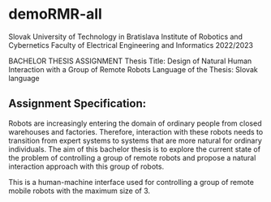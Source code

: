 # demoRMR-all

Slovak University of Technology in Bratislava
Institute of Robotics and Cybernetics Faculty of Electrical Engineering and Informatics
2022/2023

BACHELOR THESIS ASSIGNMENT
Thesis Title: Design of Natural Human Interaction with a Group of Remote Robots
Language of the Thesis: Slovak language

## Assignment Specification: 
Robots are increasingly entering the domain of ordinary people from closed warehouses and factories. 
Therefore, interaction with these robots needs to transition from expert systems to systems that are more natural for ordinary individuals. 
The aim of this bachelor thesis is to explore the current state of the problem of controlling a group of remote robots and propose a natural interaction approach with this group of robots.


This is a human-machine interface used for controlling a group of remote mobile robots with the maximum size of 3.

